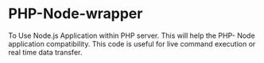 # PHP-Node-wrapper
To Use Node.js Application within PHP server. This will help the PHP- Node application compatibility. This code is useful for live command execution or real time data transfer.
